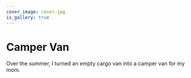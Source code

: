 ```yaml
---
cover_image: cover.jpg
is_gallery: true
---
```


# Camper Van

Over the summer, I turned an empty cargo van into a camper van for my mom.

<!-- <photo-gallery>
  <photo-row>
    <img src="DSC02577.jpg" alt="Black Sands Beach">
    <img src="DSC02584.jpg" alt="Chad looking at the map">
  </photo-row>
</photo-gallery> -->
